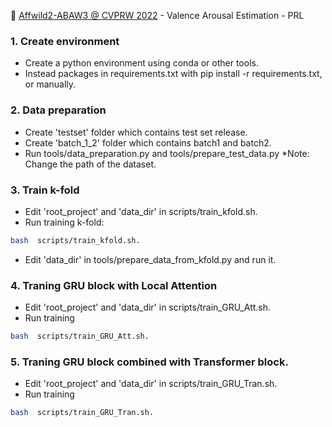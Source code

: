 
:3rd_place_medal: [Affwild2-ABAW3 @ CVPRW 2022](https://ibug.doc.ic.ac.uk/resources/cvpr-2022-3rd-abaw/) -  Valence Arousal Estimation - PRL

### 1. Create environment
+ Create a python environment using conda or other tools.
+ Instead packages in requirements.txt with pip install -r requirements.txt, or manually.
### 2. Data preparation
+ Create 'testset' folder which contains test set release.
+ Create 'batch_1_2' folder which contains batch1 and batch2.
+ Run tools/data_preparation.py and tools/prepare_test_data.py
*Note: Change the path of the dataset.
### 3. Train k-fold
+ Edit 'root_project' and 'data_dir' in scripts/train_kfold.sh.
+ Run training k-fold:
```bash
bash  scripts/train_kfold.sh.
```
+ Edit 'data_dir' in tools/prepare_data_from_kfold.py and run it.
### 4. Traning GRU block with Local Attention
+ Edit 'root_project' and 'data_dir' in scripts/train_GRU_Att.sh.
+ Run training 
```bash
bash  scripts/train_GRU_Att.sh.
```

### 5. Traning GRU block combined with Transformer block.
+ Edit 'root_project' and 'data_dir' in scripts/train_GRU_Tran.sh.
+ Run training 
```bash
bash  scripts/train_GRU_Tran.sh.
```
